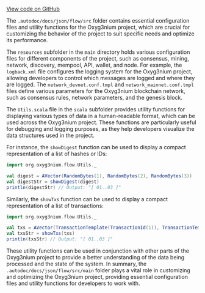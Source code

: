 [View code on GitHub](https://github.com/alephium/alephium/.autodoc/docs/json/flow/src)

The `.autodoc/docs/json/flow/src` folder contains essential configuration files and utility functions for the Oxyg3nium project, which are crucial for customizing the behavior of the project to suit specific needs and optimize its performance.

The `resources` subfolder in the `main` directory holds various configuration files for different components of the project, such as consensus, mining, network, discovery, mempool, API, wallet, and node. For example, the `logback.xml` file configures the logging system for the Oxyg3nium project, allowing developers to control which messages are logged and where they are logged. The `network_devnet.conf.tmpl` and `network_mainnet.conf.tmpl` files define various parameters for the Oxyg3nium blockchain network, such as consensus rules, network parameters, and the genesis block.

The `Utils.scala` file in the `scala` subfolder provides utility functions for displaying various types of data in a human-readable format, which can be used across the Oxyg3nium project. These functions are particularly useful for debugging and logging purposes, as they help developers visualize the data structures used in the project.

For instance, the `showDigest` function can be used to display a compact representation of a list of hashes or IDs:

```scala
import org.oxyg3nium.flow.Utils._

val digest = AVector(RandomBytes(1), RandomBytes(2), RandomBytes(3))
val digestStr = showDigest(digest)
println(digestStr) // Output: "[ 01..03 ]"
```

Similarly, the `showTxs` function can be used to display a compact representation of a list of transactions:

```scala
import org.oxyg3nium.flow.Utils._

val txs = AVector(TransactionTemplate(TransactionId(1)), TransactionTemplate(TransactionId(2)), TransactionTemplate(TransactionId(3)))
val txsStr = showTxs(txs)
println(txsStr) // Output: "[ 01..03 ]"
```

These utility functions can be used in conjunction with other parts of the Oxyg3nium project to provide a better understanding of the data being processed and the state of the system. In summary, the `.autodoc/docs/json/flow/src/main` folder plays a vital role in customizing and optimizing the Oxyg3nium project, providing essential configuration files and utility functions for developers to work with.
